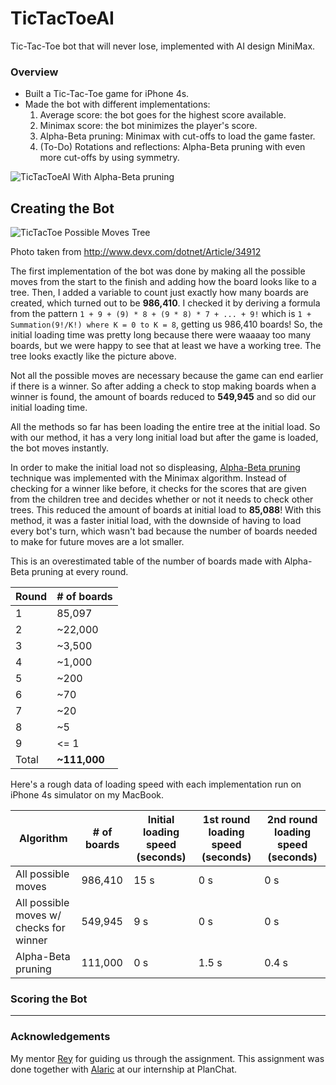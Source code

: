 # TicTacToeAI

Tic-Tac-Toe bot that will never lose, implemented with AI design MiniMax.

### Overview

* Built a Tic-Tac-Toe game for iPhone 4s.
* Made the bot with different implementations:
  1. Average score: the bot goes for the highest score available.
  2. Minimax score: the bot minimizes the player's score.
  3. Alpha-Beta pruning: Minimax with cut-offs to load the game faster.
  4. (To-Do) Rotations and reflections: Alpha-Beta pruning with even more cut-offs by using symmetry.

![TicTacToeAI With Alpha-Beta pruning](https://cloud.githubusercontent.com/assets/12219300/17762269/c57e3ca6-64c3-11e6-8409-a4868ee59d7e.gif)

<!-- ![TicTacToeAI With Alpha-Beta pruning](https://cloud.githubusercontent.com/assets/12219300/17762272/d5e007b4-64c3-11e6-909d-f1bd0a185003.gif) -->

## Creating the Bot

![TicTacToe Possible Moves Tree](https://cloud.githubusercontent.com/assets/12219300/17763574/5cbc0e22-64ce-11e6-95d7-2e4397cce8fb.jpg)

Photo taken from http://www.devx.com/dotnet/Article/34912

The first implementation of the bot was done by making all the possible moves from the start to the finish and adding how the board looks like to a tree.
Then, I added a variable to count just exactly how many boards are created, which turned out to be **986,410**.
I checked it by deriving a formula from the pattern `1 + 9 + (9) * 8 + (9 * 8) * 7 + ... + 9!` which is `1 + Summation(9!/K!) where K = 0 to K = 8`, getting us 986,410 boards!
So, the initial loading time was pretty long because there were waaaay too many boards, but we were happy to see that at least we have a working tree.
The tree looks exactly like the picture above.

Not all the possible moves are necessary because the game can end earlier if there is a winner.
So after adding a check to stop making boards when a winner is found, the amount of boards reduced to **549,945** and so did our initial loading time.

All the methods so far has been loading the entire tree at the initial load.
So with our method, it has a very long initial load but after the game is loaded, the bot moves instantly.

In order to make the initial load not so displeasing, [Alpha-Beta pruning](https://www.ocf.berkeley.edu/~yosenl/extras/alphabeta/alphabeta.html) technique was implemented with the Minimax algorithm.
Instead of checking for a winner like before, it checks for the scores that are given from the children tree and decides whether or not it needs to check other trees.
This reduced the amount of boards at initial load to **85,088**!
With this method, it was a faster initial load, with the downside of having to load every bot's turn, which wasn't bad because the number of boards needed to make for future moves are a lot smaller.

This is an overestimated table of the number of boards made with Alpha-Beta pruning at every round.

Round   |  # of boards
---     | ---
1       | 85,097
2       | ~22,000
3       | ~3,500
4       | ~1,000
5       | ~200
6       | ~70
7       | ~20
8       | ~5
9       | <= 1
Total   | **~111,000**

Here's a rough data of loading speed with each implementation run on iPhone 4s simulator on my MacBook.

Algorithm  | # of boards  |  Initial loading speed (seconds) | 1st round loading speed (seconds) | 2nd round loading speed (seconds)
---        | ---          | ---                              | ---                               | ---
All possible moves  | 986,410 |  15 s | 0 s | 0 s
All possible moves w/ checks for winner  | 549,945 | 9 s| 0 s | 0 s
Alpha-Beta pruning | 111,000 | 0 s | 1.5 s | 0.4 s


### Scoring the Bot



---

### Acknowledgements
My mentor [Rey](https://github.com/reygonzales) for guiding us through the assignment. This assignment was done together with  [Alaric](https://github.com/AlaricGonzales) at our internship at PlanChat.
